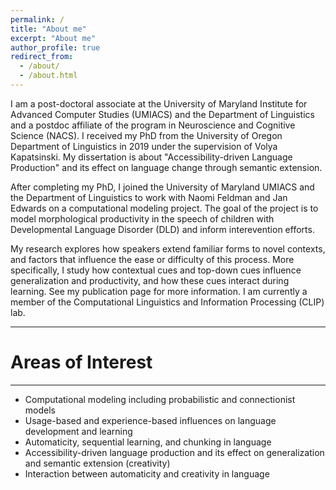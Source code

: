 ```yaml
---
permalink: /
title: "About me"
excerpt: "About me"
author_profile: true
redirect_from: 
  - /about/
  - /about.html
---
```



I am a post-doctoral associate at the University of Maryland Institute for Advanced Computer Studies (UMIACS) and the Department of Linguistics and a postdoc affiliate of the program in Neuroscience and Cognitive Science (NACS). I received my PhD from the University of Oregon Department of Linguistics in 2019 under the supervision of Volya Kapatsinski. My dissertation is about "Accessibility-driven Language Production" and its effect on language change through semantic extension. 

After completing my PhD, I joined the University of Maryland UMIACS and the Department of Linguistics to work with Naomi Feldman and Jan Edwards on a computational modeling project. The goal of the project is to model morphological productivity in the speech of children with Developmental Language Disorder (DLD) and inform interevention efforts. 

My research explores how speakers extend familiar forms to novel contexts, and factors that influence the ease or difficulty of this process. More specifically, I study how contextual cues and top-down cues influence generalization and productivity, and how these cues interact during learning. See my publication page for more information. I am currently a member of the Computational Linguistics and Information Processing (CLIP) lab.

---

# Areas of Interest

---

- Computational modeling including probabilistic and connectionist models
- Usage-based and experience-based influences on language development and learning
- Automaticity, sequential learning, and chunking in language
- Accessibility-driven language production and its effect on generalization and semantic extension (creativity)
- Interaction between automaticity and creativity in language
